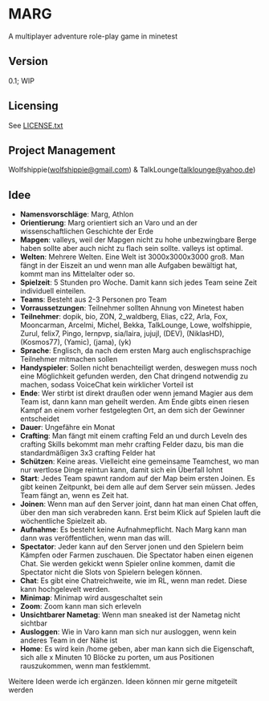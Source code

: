 # MARG
A multiplayer adventure role-play game in minetest

## Version
0.1; WIP

## Licensing
See [LICENSE.txt](./LICENSE.txt "Path to LICENSE.txt")

## Project Management
Wolfshippie(wolfshippie@gmail.com) & TalkLounge(talklounge@yahoo.de)

## Idee
* **Namensvorschläge**: Marg, Athlon
* **Orientierung**: Marg orientiert sich an Varo und an der wissenschaftlichen Geschichte der Erde
* **Mapgen**: valleys, weil der Mapgen nicht zu hohe unbezwingbare Berge haben sollte aber auch nicht zu flach sein sollte. valleys ist optimal.
* **Welten**: Mehrere Welten. Eine Welt ist 3000x3000x3000 groß. Man fängt in der Eiszeit an und wenn man alle Aufgaben bewältigt hat, kommt man ins Mittelalter oder so.
* **Spielzeit**: 5 Stunden pro Woche. Damit kann sich jedes Team seine Zeit individuell einteilen.
* **Teams**: Besteht aus 2-3 Personen pro Team
* **Vorraussetzungen**: Teilnehmer sollten Ahnung von Minetest haben
* **Teilnehmer**: dopik, bio, ZON, 2_waldberg, Elias, c22, Arla, Fox, Mooncarman, Arcelmi, Michel, Bekka, TalkLounge, Lowe, wolfshippie, Zurul, felix7, Pingo, lernpvp, sia/laira, jujujl, (DEV), (NiklasHD), (Kosmos77), (Yamic), (jama), (yk)
* **Sprache**: Englisch, da nach dem ersten Marg auch englischsprachige Teilnehmer mitmachen sollen
* **Handyspieler**: Sollen nicht benachteiligt werden, deswegen muss noch eine Möglichkeit gefunden werden, den Chat dringend notwendig zu machen, sodass VoiceChat kein wirklicher Vorteil ist
* **Ende**: Wer stirbt ist direkt draußen oder wenn jemand Magier aus dem Team ist, dann kann man geheilt werden. Am Ende gibts einen riesen Kampf an einem vorher festgelegten Ort, an dem sich der Gewinner entscheidet
* **Dauer**: Ungefähre ein Monat
* **Crafting**: Man fängt mit einem crafting Feld an und durch Leveln des crafting Skills bekommt man mehr crafting Felder dazu, bis man die standardmäßigen 3x3 crafting Felder hat
* **Schützen**: Keine areas. Vielleicht eine gemeinsame Teamchest, wo man nur wertlose Dinge reintun kann, damit sich ein Überfall lohnt
* **Start**: Jedes Team spawnt random auf der Map beim ersten Joinen. Es gibt keinen Zeitpunkt, bei dem alle auf dem Server sein müssen. Jedes Team fängt an, wenn es Zeit hat.
* **Joinen**: Wenn man auf den Server joint, dann hat man einen Chat offen, über den man sich verabreden kann. Erst beim Klick auf Spielen lauft die wöchentliche Spielzeit ab.
* **Aufnahme**: Es besteht keine Aufnahmepflicht. Nach Marg kann man dann was veröffentlichen, wenn man das will.
* **Spectator**: Jeder kann auf den Server jonen und den Spielern beim Kämpfen oder Farmen zuschauen. Die Spectator haben einen eigenen Chat. Sie werden gekickt wenn Spieler online kommen, damit die Spectator nicht die Slots von Spielern belegen können.
* **Chat**: Es gibt eine Chatreichweite, wie im RL, wenn man redet. Diese kann hochgelevelt werden.
* **Minimap**: Minimap wird ausgeschaltet sein
* **Zoom**: Zoom kann man sich erleveln
* **Unsichtbarer Nametag**: Wenn man sneaked ist der Nametag nicht sichtbar
* **Ausloggen**: Wie in Varo kann man sich nur ausloggen, wenn kein anderes Team in der Nähe ist
* **Home**: Es wird kein /home geben, aber man kann sich die Eigenschaft, sich alle x Minuten 10 Blöcke zu porten, um aus Positionen rauszukommen, wenn man festklemmt.

Weitere Ideen werde ich ergänzen. Ideen können mir gerne mitgeteilt werden

